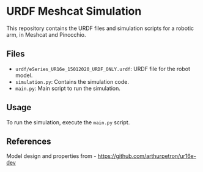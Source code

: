 # URDF Meshcat Simulation

This repository contains the URDF files and simulation scripts for a robotic arm, in Meshcat and Pinocchio.

## Files

- `urdf/eSeries_UR16e_15012020_URDF_ONLY.urdf`: URDF file for the robot model.
- `simulation.py`: Contains the simulation code.
- `main.py`: Main script to run the simulation.

## Usage

To run the simulation, execute the `main.py` script.

## References
Model design and properties from - https://github.com/arthurpetron/ur16e-dev

